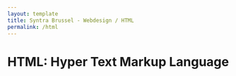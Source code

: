 ```yaml
---
layout: template
title: Syntra Brussel - Webdesign / HTML
permalink: /html
---
```


# HTML: Hyper Text Markup Language